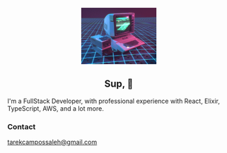 <p align="center">
  <img src="./retro_computer.gif"  height="128" >
  <br>
   <h2 align="center">Sup, 👋</h2>
   
I'm a FullStack Developer, with professional experience with React, Elixir, TypeScript, AWS, and a lot more.
</p>


<h3>Contact</h3>
<a href="mailto:tarekcampossaleh@gmail.com">
tarekcampossaleh@gmail.com
</a>
